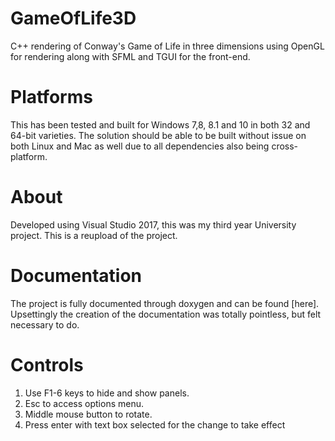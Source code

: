 # GameOfLife3D
C++ rendering of Conway's Game of Life in three dimensions using OpenGL for rendering along with SFML and TGUI for the front-end.
# Platforms
This has been tested and built for Windows 7,8, 8.1 and 10 in both 32 and 64-bit varieties. The solution should be able to be built without issue on both Linux and Mac as well due to all dependencies also being cross-platform.
# About
Developed using Visual Studio 2017, this was my third year University project. This is a reupload of the project.
# Documentation
The project is fully documented through doxygen and can be found [here]. Upsettingly the creation of the documentation was totally pointless, but felt necessary to do.

# Controls
1. Use F1-6 keys to hide and show panels.
2. Esc to access options menu.
3. Middle mouse button to rotate.
4. Press enter with text box selected for the change to take effect
